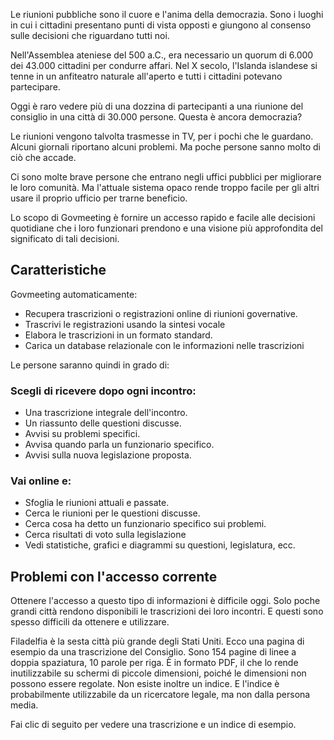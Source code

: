 <!-- START OF README SECTION --><!-- Note the controller for this page is app/about-project/overview/overview.ts -->
<p> Le riunioni pubbliche sono il cuore e l&#39;anima della democrazia. Sono i luoghi in cui i cittadini presentano punti di vista opposti e giungono al consenso sulle decisioni che riguardano tutti noi. </p>

<p> Nell&#39;Assemblea ateniese del 500 a.C., era necessario un quorum di 6.000 dei 43.000 cittadini per condurre affari. Nel X secolo, l&#39;Islanda islandese si tenne in un anfiteatro naturale all&#39;aperto e tutti i cittadini potevano partecipare. </p>

<p> Oggi è raro vedere più di una dozzina di partecipanti a una riunione del consiglio in una città di 30.000 persone. Questa è ancora democrazia? </p>

<p> Le riunioni vengono talvolta trasmesse in TV, per i pochi che le guardano. Alcuni giornali riportano alcuni problemi. Ma poche persone sanno molto di ciò che accade. </p>

<p> Ci sono molte brave persone che entrano negli uffici pubblici per migliorare le loro comunità. Ma l&#39;attuale sistema opaco rende troppo facile per gli altri usare il proprio ufficio per trarne beneficio. </p>

<p> Lo scopo di Govmeeting è fornire un accesso rapido e facile alle decisioni quotidiane che i loro funzionari prendono e una visione più approfondita del significato di tali decisioni. </p>
<h2> Caratteristiche </h2>
<p> Govmeeting automaticamente: </p>

<ul>
<li> Recupera trascrizioni o registrazioni online di riunioni governative. </li>
<li> Trascrivi le registrazioni usando la sintesi vocale </li>
<li> Elabora le trascrizioni in un formato standard. </li>
<li> Carica un database relazionale con le informazioni nelle trascrizioni </li>
</ul>
<p> Le persone saranno quindi in grado di: </p>
<h3> Scegli di ricevere dopo ogni incontro: </h3>
<ul>
<li> Una trascrizione integrale dell&#39;incontro. </li>
<li> Un riassunto delle questioni discusse. </li>
<li> Avvisi su problemi specifici. </li>
<li> Avvisa quando parla un funzionario specifico. </li>
<li> Avvisi sulla nuova legislazione proposta. </li>
</ul><h3> Vai online e: </h3>
<ul>
<li> Sfoglia le riunioni attuali e passate. </li>
<li> Cerca le riunioni per le questioni discusse. </li>
<li> Cerca cosa ha detto un funzionario specifico sui problemi. </li>
<li> Cerca risultati di voto sulla legislazione </li>
<li> Vedi statistiche, grafici e diagrammi su questioni, legislatura, ecc. </li>
</ul><!-- END OF README SECTION -->
<p><a name="continued"></a></p>
<h2> Problemi con l&#39;accesso corrente </h2>
<p> Ottenere l&#39;accesso a questo tipo di informazioni è difficile oggi. Solo poche grandi città rendono disponibili le trascrizioni dei loro incontri. E questi sono spesso difficili da ottenere e utilizzare. </p>

<p> Filadelfia è la sesta città più grande degli Stati Uniti. Ecco una pagina di esempio da una trascrizione del Consiglio. Sono 154 pagine di linee a doppia spaziatura, 10 parole per riga. È in formato PDF, il che lo rende inutilizzabile su schermi di piccole dimensioni, poiché le dimensioni non possono essere regolate. Non esiste inoltre un indice. E l&#39;indice è probabilmente utilizzabile da un ricercatore legale, ma non dalla persona media. </p>

<p> Fai clic di seguito per vedere una trascrizione e un indice di esempio. </p>
